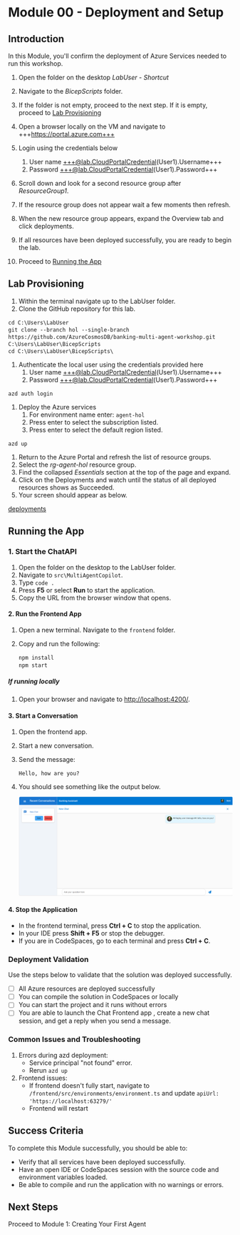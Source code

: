 # Module 00 - Deployment and Setup

## Introduction

In this Module, you'll confirm the deployment of Azure Services needed to run this workshop.

1. Open the folder on the desktop *LabUser - Shortcut*
1. Navigate to the *BicepScripts* folder.
1. If the folder is not empty, proceed to the next step. If it is empty, proceed to [Lab Provisioning](#lab-provisioning)

1. Open a browser locally on the VM and navigate to +++https://portal.azure.com+++
1. Login using the credentials below
   1. User name +++@lab.CloudPortalCredential(User1).Username+++
   1. Password +++@lab.CloudPortalCredential(User1).Password+++
1. Scroll down and look for a second resource group after *ResourceGroup1*.
1. If the resource group does not appear wait a few moments then refresh.
1. When the new resource group appears, expand the Overview tab and click deployments.
1. If all resources have been deployed successfully, you are ready to begin the lab.
1. Proceed to [Running the App](#running-the-app)

## Lab Provisioning

1. Within the terminal navigate up to the LabUser folder.
1. Clone the GitHub repository for this lab.

```shell
cd C:\Users\LabUser
git clone --branch hol --single-branch https://github.com/AzureCosmosDB/banking-multi-agent-workshop.git C:\Users\LabUser\BicepScripts
cd C:\Users\LabUser\BicepScripts\
```

1. Authenticate the local user using the credentials provided here
   1. User name +++@lab.CloudPortalCredential(User1).Username+++
   1. Password +++@lab.CloudPortalCredential(User1).Password+++

```shell
azd auth login
```

1. Deploy the Azure services
   1. For environment name enter: `agent-hol`
   1. Press enter to select the subscription listed.
   1. Press enter to select the default region listed.

```shell
azd up
```

1. Return to the Azure Portal and refresh the list of resource groups.
1. Select the *rg-agent-hol* resource group.
1. Find the collapsed *Essentials* section at the top of the page and expand.
1. Click on the Deployments and watch until the status of all deployed resources shows as Succeeded.
1. Your screen should appear as below.

[deployments](./media/module-00/deployments.png)

## Running the App

### 1. Start the ChatAPI

1. Open the folder on the desktop to the LabUser folder.
1. Navigate to `src\MultiAgentCopilot`.
1. Type `code .`
1. Press **F5** or select **Run** to start the application.
1. Copy the URL from the browser window that opens.

#### 2. Run the Frontend App

1. Open a new terminal. Navigate to the `frontend` folder.
1. Copy and run the following:

   ```sh
   npm install
   npm start
   ```

##### If running locally

1. Open your browser and navigate to <http://localhost:4200/>.

#### 3. Start a Conversation

1. Open the frontend app.
1. Start a new conversation.
1. Send the message:

   ```text
   Hello, how are you?
   ```

1. You should see something like the output below.

   ![Test output](./media/module-00/test-output.png)

#### 4. Stop the Application

- In the frontend terminal, press **Ctrl + C** to stop the application.
- In your IDE press **Shift + F5** or stop the debugger.
- If you are in CodeSpaces, go to each terminal and press **Ctrl + C**.

### Deployment Validation

Use the steps below to validate that the solution was deployed successfully.

- [ ] All Azure resources are deployed successfully
- [ ] You can compile the solution in CodeSpaces or locally
- [ ] You can start the project and it runs without errors
- [ ] You are able to launch the Chat Frontend app , create a new chat session, and get a reply when you send a message.

### Common Issues and Troubleshooting

1. Errors during azd deployment:
   - Service principal "not found" error.
   - Rerun `azd up`
1. Frontend issues:
   - If frontend doesn't fully start, navigate to `/frontend/src/environments/environment.ts` and update `apiUrl: 'https://localhost:63279/'`
   - Frontend will restart

## Success Criteria

To complete this Module successfully, you should be able to:

- Verify that all services have been deployed successfully.
- Have an open IDE or CodeSpaces session with the source code and environment variables loaded.
- Be able to compile and run the application with no warnings or errors.

## Next Steps

Proceed to Module 1: Creating Your First Agent
